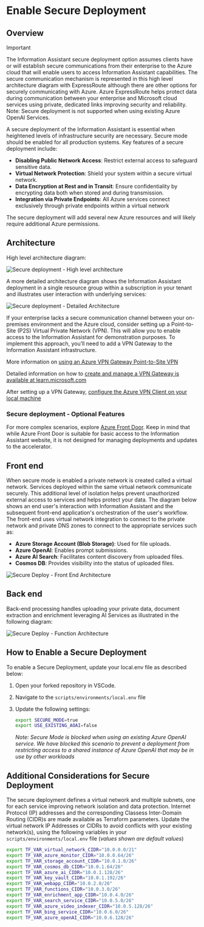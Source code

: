 # Enable Secure Deployment

## Overview

> [!IMPORTANT]  
> The Information Assistant secure deployment option assumes clients have or will establish secure communications from their enterprise to the Azure cloud that will enable users to access Information Assistant capabilities. The secure communication mechanism is represented in this high level architecture diagram with ExpressRoute although there are other options for securely communicating with Azure. Azure ExpressRoute helps protect data during communication between your enterprise and Microsoft cloud services using private, dedicated links improving security and reliability. Note: Secure deployment is not supported when using existing Azure OpenAI Services.

A secure deployment of the Information Assistant is essential when heightened levels of infrastructure security are necessary. Secure mode should be enabled for all production systems. Key features of a secure deployment include:

* __Disabling Public Network Access__: Restrict external access to safeguard sensitive data.
* __Virtual Network Protection__: Shield your system within a secure virtual network.
* __Data Encryption at Rest and in Transit__: Ensure confidentiality by encrypting data both when stored and during transmission.
* __Integration via Private Endpoints__: All Azure services connect exclusively through private endpoints within a virtual network

The secure deployment will add several new Azure resources and will likely require additional Azure permissions.

## Architecture

High level architecture diagram:

![Secure deployment - High level architecture](../images/secure-deploy-high-level-architecture.png)

A more detailed architecture diagram shows the Information Assistant deployment in a single resource group within a subscription in your tenant and illustrates user interaction with underlying services:

![Secure deployment - Detailed Architecture](../images/secure-deploy-detailed-architecture.png)

If your enterprise lacks a secure communication channel between your on-premises environment and the Azure cloud, consider setting up a Point-to-Site (P2S) Virtual Private Network (VPN). This will allow you to enable access to the Information Assistant for demonstration purposes. To implement this approach, you’ll need to add a VPN Gateway to the Information Assistant infrastructure.

More information on [using an Azure VPN Gateway Point-to-Site VPN](https://learn.microsoft.com/en-us/azure/vpn-gateway/work-remotely-support)

Detailed information on how to [create and manage a VPN Gateway is available at learn.microsoft.com](https://learn.microsoft.com/en-us/azure/vpn-gateway/tutorial-create-gateway-portal)

After setting up a VPN Gateway, [configure the Azure VPN Client on your local machine](https://learn.microsoft.com/en-us/azure/vpn-gateway/openvpn-azure-ad-client)

### Secure deployment - Optional Features

For more complex scenarios, explore [Azure Front Door](https://learn.microsoft.com/en-us/azure/frontdoor/). Keep in mind that while Azure Front Door is suitable for basic access to the Information Assistant website, it is not designed for managing deployments and updates to the accelerator.

## Front end

When secure mode is enabled a private network is created called a virtual network. Services deployed within the same virtual network communicate securely. This additional level of isolation helps prevent unauthorized external access to services and helps protect your data. The diagram below shows an end user's interaction with Information Assistant and the subsequent front-end application's orchestration of the user's workflow. The front-end uses virtual network integration to connect to the private network and private DNS zones to connect to the appropriate services such as:

* __Azure Storage Account (Blob Storage)__: Used for file uploads.
* __Azure OpenAI__: Enables prompt submissions.
* __Azure AI Search__: Facilitates content discovery from uploaded files.
* __Cosmos DB__: Provides visibility into the status of uploaded files.

![Secure Deploy - Front End Architecture](../images/secure-deploy-frontend-detail.png)

## Back end

Back-end processing handles uploading your private data, document extraction and enrichment leveraging AI Services as illustrated in the following diagram:

![Secure Deploy - Function Architecture](../images/secure-deploy-function-detail.png)

## How to Enable a Secure Deployment

To enable a Secure Deployment, update your local.env file as described below:

1. Open your forked repository in VSCode.
2. Navigate to the `scripts/environments/local.env` file
3. Update the following settings:

   ```bash
   export SECURE_MODE=true
   export USE_EXISTING_AOAI=false
   ```

   *Note: Secure Mode is blocked when using an existing Azure OpenAI service. We have blocked this scenario to prevent a deployment from restricting access to a shared instance of Azure OpenAI that may be in use by other workloads*

## Additional Considerations for Secure Deployment

The secure deployment defines a virtual network and multiple subnets, one for each service improving network isolation and data protection. Internet Protocol (IP) addresses and the corresponding Classess Inter-Domain Routing (CIDR)s are made available as Terraform parameters. Update the virtual network IP Addresses or CIDRs to avoid conflicts with your existing network(s), using the following variables in your `scripts/environments/local.env` file (*values shown are default values*)

```bash
export TF_VAR_virtual_network_CIDR="10.0.0.0/21"
export TF_VAR_azure_monitor_CIDR="10.0.0.64/26"
export TF_VAR_storage_account_CIDR="10.0.1.0/26"
export TF_VAR_cosmos_db_CIDR="10.0.1.64/26"
export TF_VAR_azure_ai_CIDR="10.0.1.128/26"
export TF_VAR_key_vault_CIDR="10.0.1.192/26"
export TF_VAR_webapp_CIDR="10.0.2.0/26"
export TF_VAR_functions_CIDR="10.0.3.0/26"
export TF_VAR_enrichment_app_CIDR="10.0.4.0/26"
export TF_VAR_search_service_CIDR="10.0.5.0/26"
export TF_VAR_azure_video_indexer_CIDR="10.0.5.128/26"
export TF_VAR_bing_service_CIDR="10.0.6.0/26"
export TF_VAR_azure_openAI_CIDR="10.0.6.128/26"
```
